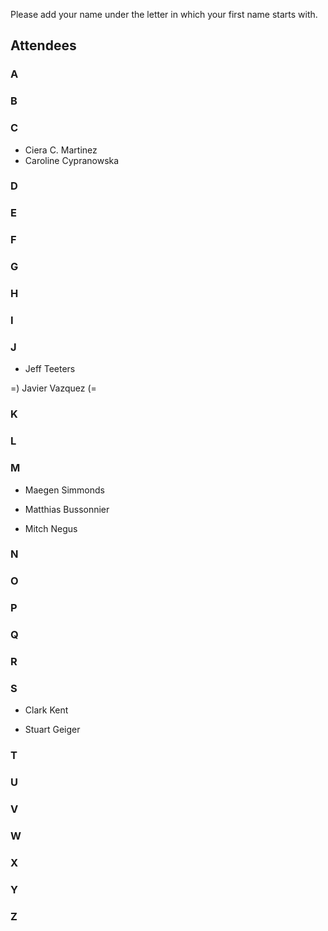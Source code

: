 Please add your name under the letter in which your first name starts with.

## Attendees

### A


### B


### C

- Ciera C. Martinez
- Caroline Cypranowska


### D


### E


### F


### G


### H


### I


### J

- Jeff Teeters

=) Javier Vazquez (=


### K


### L


### M
- Maegen Simmonds

- Matthias  Bussonnier
- Mitch Negus

### N


### O


### P


### Q


### R


### S

- Clark Kent

- Stuart Geiger


### T


### U


### V


### W


### X


### Y


### Z
